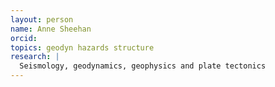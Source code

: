 ```yaml
---
layout: person
name: Anne Sheehan
orcid: 
topics: geodyn hazards structure
research: |
  Seismology, geodynamics, geophysics and plate tectonics
---
```

